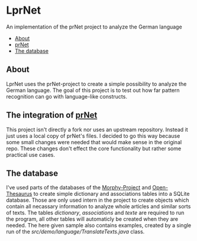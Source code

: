 # LprNet
An implementation of the prNet project to analyze the German language

- [About](#About)
- [prNet](#The-integration-of-prNet)
- [The database](#The-database)

## About
LprNet uses the prNet-project to create a simple possibility to analyze the German language. The goal of this project is to test out how far pattern recognition can go with language-like constructs.

## The integration of [prNet](#https://github.com/egiesbrecht/prNet)
This project isn't directly a fork nor uses an upstream repository. Instead it just uses a local copy of prNet's files. I decided to go this way because some small changes were needed that would make sense in the original repo. These changes don't effect the core functionality but rather some practical use cases.

## The database
I've used parts of the databases of the [Morphy-Project](https://euralex.org/elx_proceedings/Euralex2000/071_Wolfgang%20LEZIUS_Software%20Demonstration_Morphy%20German%20Morphology,%20Part-of-Speech%20Tagging%20and%20Applications.pdf) and [Open-Thesaurus](https://www.openthesaurus.de/) to create simple dictionary and associations tables into a SQLite database. Those are only used intern in the project to create objects which contain all necassary information to analyze whole articles and similar sorts of texts.
The tables *dictionary*, *associations* and *texte* are required to run the program, all other tables will automaticly be created when they are needed. The here given sample also contains examples, created by a single run of the *src/demo/language/TranslateTexts.java* class.

